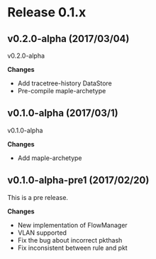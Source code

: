 # Release 0.1.x


## v0.2.0-alpha (2017/03/04)

v0.2.0-alpha

**Changes**

- Add tracetree-history DataStore
- Pre-compile maple-archetype


## v0.1.0-alpha (2017/03/1)

v0.1.0-alpha

**Changes**

- Add maple-archetype


## v0.1.0-alpha-pre1 (2017/02/20)

This is a pre release.

**Changes**

- New implementation of FlowManager
- VLAN supported
- Fix the bug about incorrect pkthash
- Fix inconsistent between rule and pkt
